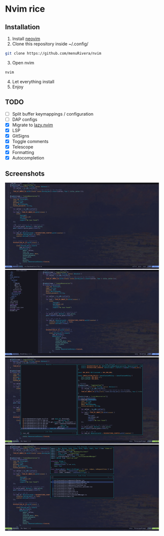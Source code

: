 # Nvim rice
## Installation
1. Install [neovim](https://neovim.io)
2. Clone this repository inside ~/.config/
```sh
git clone https://github.com/menuRivera/nvim
```
3. Open nvim
```bash
nvim
```
4. Let everything install
5. Enjoy

## TODO
- [ ] Split buffer keymappings / configuration 
- [ ] DAP configs
- [x] Migrate to [lazy.nvim](https://github.com/folke/lazy.nvim)
- [x] LSP 
- [x] GitSigns
- [x] Toggle comments
- [x] Telescope
- [x] Formatting 
- [x] Autocompletion

## Screenshots
![screenshot](./assets/base_ui.png)
![screenshot](./assets/file_explorer.png)
![screenshot](./assets/live_grep.png)
![screenshot](./assets/find_files.png)
